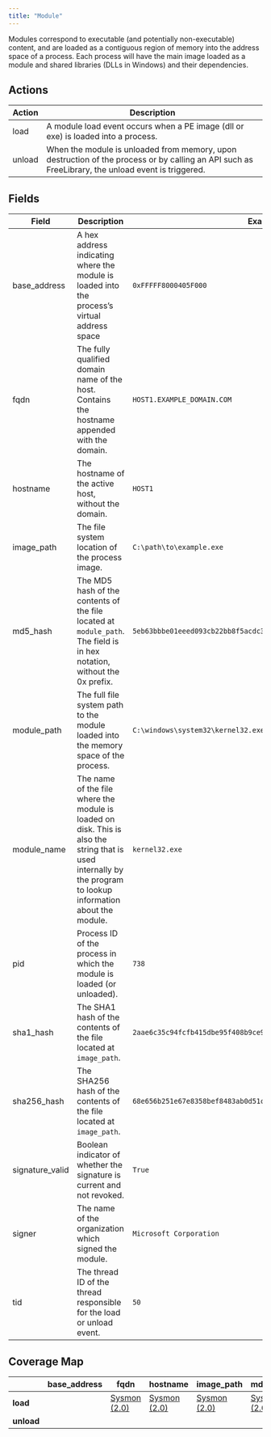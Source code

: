 ```yaml
---
title: "Module"
---
```


Modules correspond to executable (and potentially non-executable) content, and are loaded as a contiguous region of memory into the address space of a process. Each process will have the main image loaded as a module and shared libraries (DLLs in Windows) and their dependencies.

## Actions

|Action|Description|
|---|---|
|load|A module load event occurs when a PE image (dll or exe) is loaded into a process.|
|unload|When the module is unloaded from memory, upon destruction of the process or by calling an API such as FreeLibrary, the unload event is triggered.|

## Fields

|Field|Description|Example|
|---|---|---|
|base_address|A hex address indicating where the module is loaded into the process’s virtual address space|`0xFFFFF8000405F000`|
|fqdn|The fully qualified domain name of the host. Contains the hostname appended with the domain.|`HOST1.EXAMPLE_DOMAIN.COM`|
|hostname|The hostname of the active host, without the domain.|`HOST1`|
|image_path|The file system location of the process image.|`C:\path\to\example.exe`|
|md5_hash|The MD5 hash of the contents of the file located at `module_path`. The field is in hex notation, without the 0x prefix.|`5eb63bbbe01eeed093cb22bb8f5acdc3`|
|module_path|The full file system path to the module loaded into the memory space of the process.|`C:\windows\system32\kernel32.exe`|
|module_name|The name of the file where the module is loaded on disk. This is also the string that is used internally by the program to lookup information about the module.|`kernel32.exe`|
|pid|Process ID of the process in which the module is loaded (or unloaded).|`738`|
|sha1_hash|The SHA1 hash of the contents of the file located at `image_path`.|`2aae6c35c94fcfb415dbe95f408b9ce91ee846ed`|
|sha256_hash|The SHA256 hash of the contents of the file located at `image_path`.|`68e656b251e67e8358bef8483ab0d51c6619f3e7a1a9f0e75838d41ff368f728`|
|signature_valid|Boolean indicator of whether the signature is current and not revoked.|`True`|
|signer|The name of the organization which signed the module.|`Microsoft Corporation`|
|tid|The thread ID of the thread responsible for the load or unload event.|`50`|

## Coverage Map

| | **base_address** | **fqdn** | **hostname** | **image_path** | **md5_hash** | **module_name** | **module_path** | **pid** | **sha1_hash** | **sha256_hash** | **signature_valid** | **signer** | **tid** |
|---|---|---|---|---|---|---|---|---|---|---|---|---|---|
| **load** | | [Sysmon (2.0)]( ../sensors/sysmon_2.0) | [Sysmon (2.0)]( ../sensors/sysmon_2.0)  | [Sysmon (2.0)]( ../sensors/sysmon_2.0)  | [Sysmon (2.0)]( ../sensors/sysmon_2.0) | [Sysmon (2.0)]( ../sensors/sysmon_2.0) | | [Sysmon (2.0)]( ../sensors/sysmon_2.0) | [Sysmon (2.0)]( ../sensors/sysmon_2.0)  | [Sysmon (2.0)]( ../sensors/sysmon_2.0) | | | |
| **unload** | | | | | | | | | | | | | |
